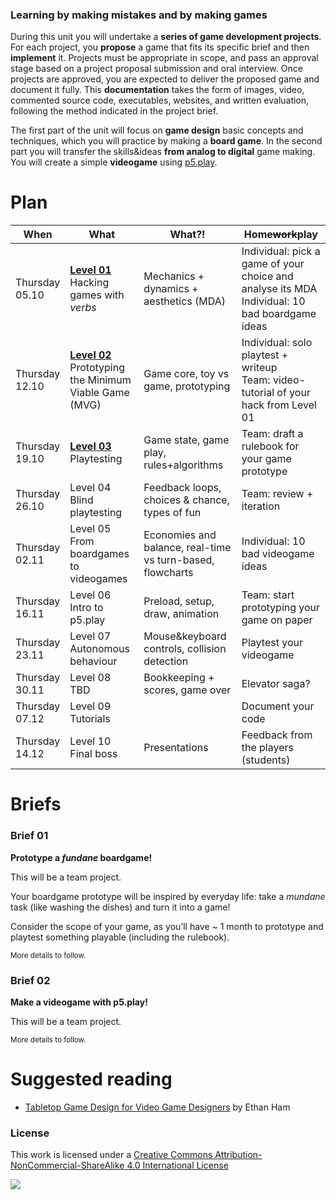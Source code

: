 ### Learning by making mistakes and by making games

During this unit you will undertake a **series of game development projects**. For each project, you **propose** a game that fits its specific brief and then **implement** it. Projects must be appropriate in scope, and pass an approval stage based on a project proposal submission and oral interview. Once projects are approved, you are expected to deliver the proposed game and document it fully. This **documentation** takes the form of images, video, commented source code, executables, websites, and written evaluation, following the method indicated in the project brief.

The first part of the unit will focus on **game design** basic concepts and techniques, which you will practice by making a **board game**. In the second part you will transfer the skills&ideas **from analog to digital** game making. You will create a simple **videogame** using [p5.play](http://p5play.molleindustria.org/).

<!-- What this unit is NOT -->


# Plan

When | What | What?! | Home<del>work</del>play
---- | ---- | ------ | ----
Thursday <br>05.10 | [**Level 01**](levels/01) <br>Hacking games with *verbs* | Mechanics + dynamics + aesthetics (MDA) | Individual: pick a game of your choice and analyse its MDA <br>Individual: 10 bad boardgame ideas
Thursday <br>12.10 | [**Level 02**](levels/02) <br>Prototyping the Minimum Viable Game (MVG) | Game core, toy vs game, prototyping | Individual: solo playtest + writeup <br>Team: video-tutorial of your hack from Level 01
Thursday <br>19.10 | [**Level 03**](levels/03) <br>Playtesting | Game state, game play, rules+algorithms | Team: draft a rulebook for your game prototype
Thursday <br>26.10 | Level 04 <br>Blind playtesting | Feedback loops, choices & chance, types of fun | Team: review + iteration
Thursday <br>02.11 | Level 05 <br>From boardgames to videogames | Economies and balance, real-time vs turn-based, flowcharts | Individual: 10 bad videogame ideas
Thursday <br>16.11 | Level 06 <br>Intro to p5.play | Preload, setup, draw, animation | Team: start prototyping your game on paper
Thursday <br>23.11 | Level 07 <br>Autonomous behaviour | Mouse&keyboard controls, collision detection | Playtest your videogame
Thursday <br>30.11 | Level 08 <br>TBD | Bookkeeping + scores, game over | Elevator saga?
Thursday <br>07.12 | Level 09 <br>Tutorials | | Document your code
Thursday <br>14.12 | Level 10 <br>Final boss | Presentations | Feedback from the players (students)

<!-- # Learning goals -->

<!-- # Rules of the road --> 


# Briefs

### Brief 01

**Prototype a *fundane* boardgame!**

This will be a team project.

Your boardgame prototype will be inspired by everyday life: take a *mundane* task (like washing the dishes) and turn it into a game! 

Consider the scope of your game, as you’ll have ~ 1 month to prototype and playtest something playable (including the rulebook). 

<sup>More details to follow.</sup>

### Brief 02

**Make a videogame with p5.play!**

This will be a team project.

<sup>More details to follow.</sup>


# Suggested reading

* [Tabletop Game Design for Video Game Designers](https://www.goodreads.com/book/show/22477999-tabletop-game-design-for-video-game-designers) by Ethan Ham




### License

This work is licensed under a [Creative Commons Attribution-NonCommercial-ShareAlike 4.0 International License](http://creativecommons.org/licenses/by-nc-sa/4.0)

[![](http://mirrors.creativecommons.org/presskit/buttons/88x31/svg/by-nc-sa.svg)](http://creativecommons.org/licenses/by-nc-sa/4.0)
